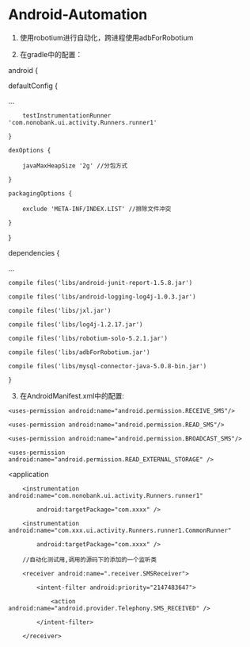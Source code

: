 Android-Automation
==================
1. 使用robotium进行自动化，跨进程使用adbForRobotium

2. 在gradle中的配置：

android {

 defaultConfig {

...

        testInstrumentationRunner 'com.nonobank.ui.activity.Runners.runner1'
        
    }

    dexOptions {
    
        javaMaxHeapSize '2g' //分包方式
        
    }

    packagingOptions {
    
        exclude 'META-INF/INDEX.LIST' //排除文件冲突
        
    }
}

dependencies {

...

    compile files('libs/android-junit-report-1.5.8.jar')
    
    compile files('libs/android-logging-log4j-1.0.3.jar')
    
    compile files('libs/jxl.jar')
    
    compile files('libs/log4j-1.2.17.jar')
    
    compile files('libs/robotium-solo-5.2.1.jar')
    
    compile files('libs/adbForRobotium.jar')
    
    compile files('libs/mysql-connector-java-5.0.8-bin.jar')
    
    }
    
3. 在AndroidManifest.xml中的配置:

    <?xml version="1.0" encoding="utf-8"?>

<manifest xmlns:android="http://schemas.android.com/apk/res/android" package="com.XXX">

    <uses-permission android:name="android.permission.RECEIVE_SMS"/>
    
    <uses-permission android:name="android.permission.READ_SMS"/>
    
    <uses-permission android:name="android.permission.BROADCAST_SMS"/>
    
    <uses-permission android:name="android.permission.READ_EXTERNAL_STORAGE" />


  <application
  
        <instrumentation android:name="com.nonobank.ui.activity.Runners.runner1"
        
            android:targetPackage="com.xxxx" />

        <instrumentation android:name="com.xxx.ui.activity.Runners.runner1.CommonRunner"
        
            android:targetPackage="com.xxxx" />

        //自动化测试用,调用的源码下的添加的一个监听类
        
        <receiver android:name=".receiver.SMSReceiver">
        
            <intent-filter android:priority="2147483647">
            
                <action android:name="android.provider.Telephony.SMS_RECEIVED" />
                
            </intent-filter>
            
        </receiver>
        
   </application>
